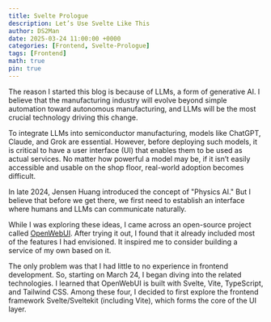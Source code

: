```yaml
---
title: Svelte Prologue
description: Let’s Use Svelte Like This
author: DS2Man
date: 2025-03-24 11:00:00 +0000
categories: [Frontend, Svelte-Prologue]
tags: [Frontend]
math: true
pin: true
---
```

The reason I started this blog is because of LLMs, a form of generative AI. I believe that the manufacturing industry will evolve beyond simple automation toward autonomous manufacturing, and LLMs will be the most crucial technology driving this change.

To integrate LLMs into semiconductor manufacturing, models like ChatGPT, Claude, and Grok are essential. However, before deploying such models, it is critical to have a user interface (UI) that enables them to be used as actual services. No matter how powerful a model may be, if it isn’t easily accessible and usable on the shop floor, real-world adoption becomes difficult.

In late 2024, Jensen Huang introduced the concept of "Physics AI." But I believe that before we get there, we first need to establish an interface where humans and LLMs can communicate naturally.

While I was exploring these ideas, I came across an open-source project called [OpenWebUI](https://openwebui.com/). After trying it out, I found that it already included most of the features I had envisioned. It inspired me to consider building a service of my own based on it.

The only problem was that I had little to no experience in frontend development. So, starting on March 24, I began diving into the related technologies. I learned that OpenWebUI is built with Svelte, Vite, TypeScript, and Tailwind CSS. Among these four, I decided to first explore the frontend framework Svelte/Sveltekit (including Vite), which forms the core of the UI layer.

<!-- 
내가 블로그를 시작하게 된 계기는 LLM이라는 생성형 AI 때문이다. 앞으로의 제조 산업 생태계는 단순한 자동화를 넘어 자율제조로 나아갈 것이고, 이때 가장 핵심적인 기술이 바로 LLM이라고 생각한다. 반도체 제조에 LLM을 도입하기 위해서는 ChatGPT, Claude, Grok과 같은 모델들이 필요하지만, 그 이전에 이런 모델들을 실제로 서비스하기 위한 UI가 필수적이다. 아무리 뛰어난 모델이 있어도, 현장에서 쉽게 접근하고 사용할 수 없다면 실질적인 도입은 어렵다. 2024년 말, 젠슨 황은 ‘Physics AI’라는 개념을 제시했는데, 나는 그 이전 단계에서 사람과 LLM이 자연스럽게 소통할 수 있는 인터페이스가 선행되어야 한다고 생각한다. 

그렇게 고민하던 중 오픈소스로 공개된 [OpenWebUI](https://openwebui.com/)를 알게 되었고, 실제로 사용해보니 내가 구상하던 기능들이 대부분 들어 있었다. 이걸 바탕으로 직접 서비스를 만들어보면 좋겠다는 생각이 들었다. 하지만 문제는 나에게 프론트엔드 개발 경험이 거의 없다는 점이었다. 3월 24일부터 관련 내용을 본격적으로 파악하기 시작했고, OpenWebUI가 Svelte, Vite, TypeScript, 그리고 Tailwind CSS로 구성되어 있다는 것을 알게 되었다. 4가지 항목 중에서 프론트엔드 프레임워크인 Svelte/Sveltekit(Vite 포함)에 관련된 내용부터 파악해 보고자 한다. 
-->




